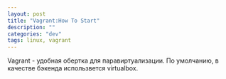 ```yaml
---
layout: post
title: "Vagrant:How To Start"
description: ""
categories: "dev"
tags: linux, vagrant
---
```

Vagrant - удобная обертка для паравиртуализации.
По умолчанию, в качестве бэкенда использвется virtualbox.
